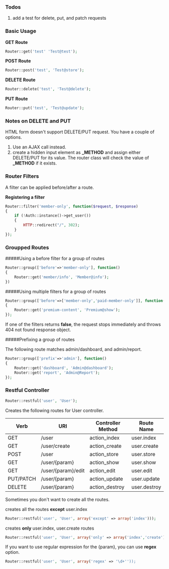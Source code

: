 ### Todos

1. add a test for delete, put, and patch requests


### Basic Usage

**GET Route**

```php
Router::get('test' 'Test@test');
```

**POST Route**

```php
Router::post('test', 'Test@store');
```

**DELETE Route**

```php
Router::delete('test', 'Test@delete');
```

**PUT Route**

```php
Router::put('test', 'Test@update');
```

### Notes on DELETE and PUT

HTML form doesn't support DELETE/PUT request. You have a couple of options.

1. Use an AJAX call instead.
2. create a hidden input element as **\_METHOD** and assign either DELETE/PUT for its value. The router class will check the value of **_METHOD** if it exists.

### Router Filters

A filter can be applied before/after a route.

**Registering a filter**
```php
Router::filter('member-only', function($request, $response)
{
	if (!Auth::instance()->get_user())
    {
    	HTTP::redirect("/", 302);
    }
});
```

### Groupped Routes

#####Using a before filter for a group of routes
```php
Router::group(['before'=>'member-only'], function()
{
	Router::get('member/info', 'Member@info');
})
```

#####Using multiple filters for a group of routes

```php
Router::group(['before'=>['member-only','paid-member-only']], function()
{
	Router::get('premium-content', 'Premium@show');
});
```

If one of the filters returns **false**, the request stops immediately and throws 404 not found response object.


#####Prefixing a group of routes

The following route matches admin/dashboard, and admin/report.
```php
Router::group(['prefix'=>'admin'], function()
{
	Router::get('dashboard', 'Admin@dashboard');
    Router::get('report', 'Admin@Report');
});
```

### Restful Controller

```php
Router::restful('user', 'User');
```
Creates the following routes for User controller.

| Verb   | URI    | Controller Method | Route Name |
|--------|--------|--------|------------|
| GET    | /user  | action_index  | user.index            |
| GET	| /user/create | action_create | user.create |
| POST | /user | action_store | user.store |
| GET 	| /user/{param} | action_show | user.show |
| GET	| /user/{param}/edit	| action_edit | user.edit |
| PUT/PATCH | /user/{param}	|	action_update	|	user.update |
| DELETE	| /user/{param}	|	action_destroy	|	user.destroy|

Sometimes you don't want to create all the routes.

creates all the routes **except** user.index
```php
Router::restful('user', 'User', array('except' => array('index')));
```

creates **only** user.index, user.create routes
```php
Router::restful('user', 'User', array('only' => array('index','create')));
```

If you want to use regular expression for the {param}, you can use **regex** option.

```php
Router::restful('user', 'User', array('regex' => '\d+''));
```



